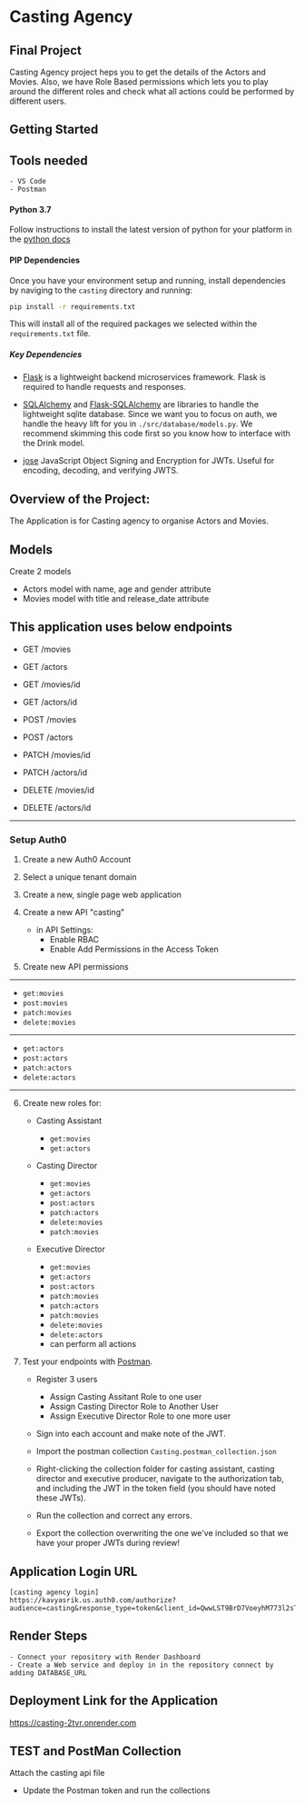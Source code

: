 # Casting Agency

## Final Project

Casting Agency project heps you to get the details of the Actors and Movies. Also, we have Role Based permissions which lets you to play around the different roles and check what all actions could be performed by different users.

## Getting Started

## Tools needed
    - VS Code
    - Postman

#### Python 3.7

Follow instructions to install the latest version of python for your platform in the [python docs](https://docs.python.org/3/using/unix.html#getting-and-installing-the-latest-version-of-python)


#### PIP Dependencies

Once you have your environment setup and running, install dependencies by naviging to the `casting` directory and running:

```bash
pip install -r requirements.txt
```

This will install all of the required packages we selected within the `requirements.txt` file.

##### Key Dependencies

- [Flask](http://flask.pocoo.org/) is a lightweight backend microservices framework. Flask is required to handle requests and responses.

- [SQLAlchemy](https://www.sqlalchemy.org/) and [Flask-SQLAlchemy](https://flask-sqlalchemy.palletsprojects.com/en/2.x/) are libraries to handle the lightweight sqlite database. Since we want you to focus on auth, we handle the heavy lift for you in `./src/database/models.py`. We recommend skimming this code first so you know how to interface with the Drink model.

- [jose](https://python-jose.readthedocs.io/en/latest/) JavaScript Object Signing and Encryption for JWTs. Useful for encoding, decoding, and verifying JWTS.

## Overview of the Project:

The Application is for Casting agency to organise Actors and Movies.

## Models

Create 2 models
   - Actors model with name, age and gender attribute
   - Movies model with title and release_date attribute

This application uses below endpoints
----------------------------
- GET /movies
- GET /actors
- GET /movies/id
- GET /actors/id

- POST /movies
- POST /actors

- PATCH /movies/id
- PATCH /actors/id

- DELETE /movies/id
- DELETE /actors/id

----------------------------


### Setup Auth0

1. Create a new Auth0 Account

2. Select a unique tenant domain

3. Create a new, single page web application

4. Create a new API "casting"
   - in API Settings:
     - Enable RBAC
     - Enable Add Permissions in the Access Token

5. Create new API permissions
-----------------------------------------
   - `get:movies`
   - `post:movies`
   - `patch:movies`
   - `delete:movies`
----------------------------------------
   - `get:actors`
   - `post:actors`
   - `patch:actors`
   - `delete:actors`
----------------------------------------

6. Create new roles for:
   - Casting Assistant
        -  `get:movies`
        -  `get:actors`

   - Casting Director
        -  `get:movies`
        -  `get:actors`
        -  `post:actors`
        -  `patch:actors`
        -  `delete:movies`
        -  `patch:movies`

    - Executive Director
        -  `get:movies`
        -  `get:actors`
        -  `post:actors`
        -  `patch:movies`
        -  `patch:actors`
        -  `patch:movies`
        -  `delete:movies`
        -  `delete:actors`
        - can perform all actions

7. Test your endpoints with [Postman](https://getpostman.com).
   - Register 3 users
        - Assign Casting Assitant Role to one user
        - Assign Casting Director Role to Another User
        - Assign Executive Director Role to one more user
   - Sign into each account and make note of the JWT.

   - Import the postman collection `Casting.postman_collection.json`

   - Right-clicking the collection folder for casting assistant, casting director and executive producer, navigate to the authorization tab, and including the JWT in the token field (you should have noted these JWTs).
   
   - Run the collection and correct any errors.
   
   - Export the collection overwriting the one we've included so that we have your proper JWTs during review!

## Application Login URL
    [casting agency login]
    https://kavyasrik.us.auth0.com/authorize?audience=casting&response_type=token&client_id=QwwLST9BrD7VoeyhM773l2sT7o1v4Ljg&redirect_uri=https://127.0.0.1:8080/Casting 

## Render Steps

    - Connect your repository with Render Dashboard
    - Create a Web service and deploy in in the repository connect by adding DATABASE_URL

## Deployment Link for the Application 

https://casting-2tvr.onrender.com

## TEST and PostMan Collection

Attach the casting api file 
- Update the Postman token and run the collections
